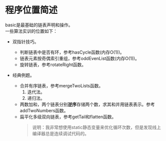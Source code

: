 # 程序位置简述

basic是最基础的链表声明和操作。  
一些算法实训的位置如下：  

+ 双指针技巧。

  + 判断链表中是否有环，参考hasCycle函数(内存O(1))。
  + 链表元素按奇偶索引重组，参考oddEvenList函数(内存O(1))。
  + 旋转链表，参考rotateRight函数。

+ 经典例题。
  + 合并有序链表，参考mergeTwoLists函数。
    1. 迭代法。
    2. 递归法。
  + 两数加和，两个链表分别**逆序**存储两个数，求其和并用链表表示。参考addTwoNumbers函数。
  + 扁平化多级双向链表，参考getTail和flatten函数。
      > 说明：我非常想使用static静态变量来优化循环次数，但是发现线上编译器总是连续调试代码的。
